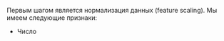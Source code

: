 Первым шагом является нормализация данных (feature scaling). Мы имеем следующие признаки:

- Число 
